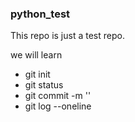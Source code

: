 ### python_test

This repo is just a test repo.

we will learn 

- git init
- git status
- git commit -m ''
- git log --oneline 